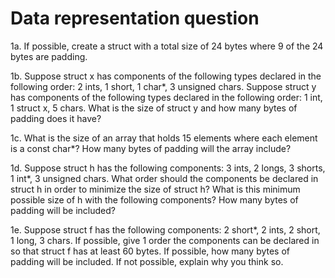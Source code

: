 Data representation question
============================
1a. If possible, create a struct with a total size of 24 bytes where 9 of the 24 bytes are padding. 

1b. Suppose struct x has components of the following types declared in the following order: 2 ints, 1 short, 1 char*, 3 unsigned chars.
    Suppose struct y has components of the following types declared in the following order: 1 int, 1 struct x, 5 chars.
    What is the size of struct y and how many bytes of padding does it have?
    
1c. What is the size of an array that holds 15 elements where each element is a const char*? How many bytes of padding will the array include?

1d. Suppose struct h has the following components: 3 ints, 2 longs, 3 shorts, 1 int*, 3 unsigned chars.
    What order should the components be declared in struct h in order to minimize the size of struct h? What is this minimum possible size of h with the following components? How     many bytes of padding will be included?

1e. Suppose struct f has the following components: 2 short*, 2 ints, 2 short, 1 long, 3 chars.
    If possible, give 1 order the components can be declared in so that struct f has at least 60 bytes. If possible, how many bytes of padding will be included. If not possible,       explain why you think so.
    
    

